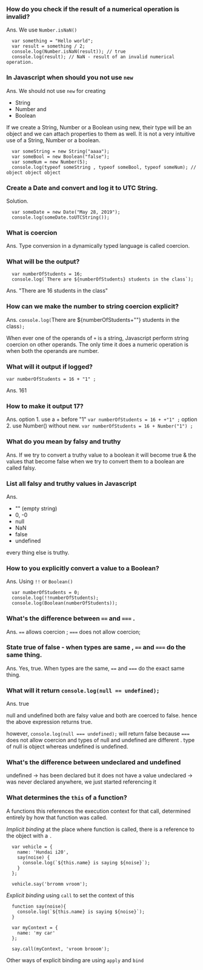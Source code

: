 ### How do you check if the result of a numerical operation is invalid?

Ans. We use `Number.isNaN()`

```$xslt
  var something = "Hello world";
  var result = something / 2;
  console.log(Number.isNaN(result)); // true
  console.log(result); // NaN - result of an invalid numerical operation.
```


### In Javascript when should you not use `new`

Ans. We should not use `new` for creating 
- String
- Number and
- Boolean 

If we create a String, Number or a Boolean using new, their type will be an object and we can attach properties to them as well. It is not a very intuitive use of a String, Number or a boolean.
```
  var someString = new String("aaaa");
  var someBool = new Boolean("false");
  var someNum = new Number(5);
  console.log(typeof someString , typeof someBool, typeof someNum); // object object object
```

### Create a Date and convert and log it to UTC String.

Solution.
```$xslt
  var someDate = new Date("May 28, 2019");
  console.log(someDate.toUTCString());
```

### What is coercion

Ans. Type conversion in a dynamically typed language is called coercion.

### What will be the output?
```
  var numberOfStudents = 16;
  console.log(`There are ${numberOfStudents} students in the class`);
```

Ans. "There are 16 students in the class"

### How can we make the number to string coercion explicit?

Ans. `console.log(`There are ${numberOfStudents+""} students in the class`);`

When ever one of the operands of `+` is a string, Javascript perform string coercion on other operands. The only time it does a numeric operation is when both the operands are number.

### What will it output if logged?
`var numberOfStudents = 16 + "1" ;`

Ans. 161

### How to make it output 17?

Ans. 
option 1. use a + before "1" `var numberOfStudents = 16 + +"1" ;`
option 2. use Number() without new. `var numberOfStudents = 16 + Number("1") ;`

### What do you mean by falsy and truthy

Ans. If we try to convert a truthy value to a boolean it will become true & the values that become false when we try to convert them to a boolean are called falsy.

### List all falsy and truthy values in Javascript

Ans. 
- "" (empty string)
- 0, -0
- null
- NaN
- false
- undefined

every thing else is truthy.

### How to you explicitly convert a value to a Boolean?

Ans. Using `!!` or `Boolean()` 
```
  var numberOfStudents = 0;
  console.log(!!numberOfStudents);
  console.log(Boolean(numberOfStudents));
```


### What's the difference between `==` and `===` .

Ans. `==` allows coercion ; `===` does not allow coercion;


### State true of false - when types are same , `==` and `===` do the same thing. 

Ans. Yes, true. When types are the same, `==` and `===` do the exact same thing.

### What will it return `console.log(null == undefined);`

Ans. true

null and undefined both are falsy value and both are coerced to false. hence the above expression returns true.

however, `console.log(null === undefined);` will return false because `===` does not allow coercion and types of null and undefined are different . type of null is object whereas undefined is undefined.

### What's the difference between undeclared and undefined

undefined -> has been declared but it does not have a value
undeclared -> was never declared anywhere, we just started referencing it

### What determines the `this` of a function?

A functions this references the execution context for that call, determined entirely by how that function was called.

*Implicit binding*
at the place where function is called, there is a reference to the object with a `.`
```
  var vehicle = {
    name: 'Hundai i20',
    say(noise) {
      console.log(`${this.name} is saying ${noise}`);
    }
  };

  vehicle.say('brromm vroom');
```


*Explicit binding* using `call` to set the context of this
```
  function say(noise){
    console.log(`${this.name} is saying ${noise}`);
  }

  var myContext = {
    name: 'my car'
  };

  say.call(myContext, 'vroom brooom');
```

Other ways of explicit binding are using `apply` and `bind`











